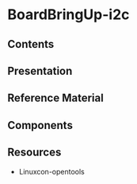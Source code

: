 # BoardBringUp-i2c
## Contents
## Presentation
## Reference Material
## Components
## Resources
* Linuxcon-opentools
